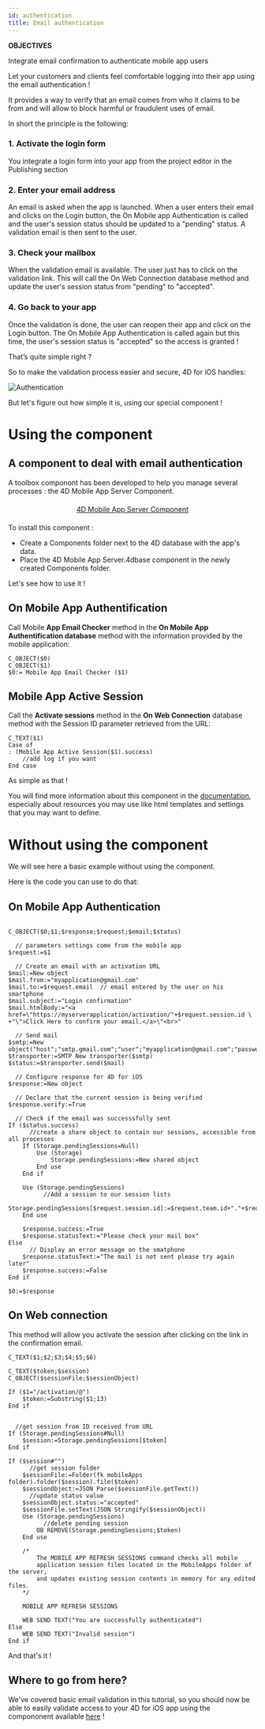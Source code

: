 ```yaml
---
id: authentication
title: Email authentication
---
```


<div markdown="1" class = "tips">

**OBJECTIVES**

Integrate email confirmation to authenticate mobile app users

</div>

Let your customers and clients feel comfortable logging into their app using the email authentication !

It provides a way to verify that an email comes from who it claims to be from and will allow to block harmful or fraudulent uses of email.

In short the principle is the following:

### 1. Activate the login form 

You integrate a login form into your app from the project editor in the Publishing section

### 2. Enter your email address

An email is asked when the app is launched. When a user enters their email and clicks on the Login button, the On Mobile app Authentication is called and the user's session status should be updated to a "pending" status. A validation email is then sent to the user.

### 3. Check your mailbox

When the validation email is available. The user just has to click on the validation link. This will call the On Web Connection database method and update the user's session status from "pending" to "accepted".

### 4. Go back to your app

Once the validation is done, the user can reopen their app and click on the Login button. The On Mobile App Authentication is called again but this time, the user's session status is "accepted" so the access is granted !

That’s quite simple right ?

So to make the validation process easier and secure, 4D for iOS handles:

![Authentication](assets/en/authentication/4D-for-iOS-email-auth.png)

But let's figure out how simple it is, using our special component !


# Using the component

## A component to deal with email authentication

A toolbox componont has been developed to help you manage several processes : the 4D Mobile App Server Component.

<div markdown="1" style="text-align: center; margin-top: 20px; margin-bottom: 20px">
<a class="button"
href="https://github.com/4d-for-ios/4D-Mobile-App-Server">4D Mobile App Server Component</a>
</div>

To install this component :

* Create a Components folder next to the 4D database with the app's data.
* Place the 4D Mobile App Server.4dbase component in the newly created Components folder.

Let's see how to use it !

## On Mobile App Authentification

Call Mobile **App Email Checker** method in the **On Mobile App Authentification database**  method with the information provided by the mobile application:

```4d
C_OBJECT($0)
C_OBJECT($1)
$0:= Mobile App Email Checker ($1)

```

## Mobile App Active Session

Call the **Activate sessions** method in the **On Web Connection** database method with the Session ID parameter retrieved from the URL:

```
C_TEXT($1)
Case of 
: (Mobile App Active Session($1).success)
    //add log if you want
End case 

```

As simple as that !

You will find more information about this component in the [documentation](https://github.com/4d-for-ios/4D-Mobile-App-Server/blob/master/Documentation/Methods/Mobile%20App%20Email%20Checker.md), especially about resources you may use like html templates and settings that you may want to define.


# Without using the component

We will see here a basic example without using the component.

Here is the code you can use to do that:

## On Mobile App Authentication


```4d

C_OBJECT($0;$1;$response;$request;$email;$status)

  // parameters settings come from the mobile app
$request:=$1

  // Create an email with an activation URL
$mail:=New object
$mail.from:="myapplication@gmail.com"
$mail.to:=$request.email  // email entered by the user on his smartphone
$mail.subject:="Login confirmation"
$mail.htmlBody:="<a href=\"https://myserverapplication/activation/"+$request.session.id \
+"\">Click Here to confirm your email.</a>\"<br>"

  // Send mail
$smtp:=New object("host";"smtp.gmail.com";"user";"myapplication@gmail.com";"password";"xxx")
$transporter:=SMTP New transporter($smtp)
$status:=$transporter.send($mail)

  // Configure response for 4D for iOS
$response:=New object

  // Declare that the current session is being verified
$response.verify:=True

  // Check if the email was successsfully sent
If ($status.success)
	  //create a share object to contain our sessions, accessible from all processes
	If (Storage.pendingSessions=Null)
		Use (Storage)
			Storage.pendingSessions:=New shared object
		End use 
	End if 
	
	Use (Storage.pendingSessions)
		  //Add a session to our session lists
		Storage.pendingSessions[$request.session.id]:=$request.team.id+"."+$request.application.id
	End use 
	
	$response.success:=True
	$response.statusText:="Please check your mail box"
Else 
	  // Display an error message on the smatphone
	$response.statusText:="The mail is not sent please try again later"
	$response.success:=False
End if 

$0:=$response

```

## On Web connection

This method will allow you activate the session after clicking on the link in the confirmation email.

```4d
C_TEXT($1;$2;$3;$4;$5;$6)

C_TEXT($token;$session)
C_OBJECT($sessionFile;$sessionObject)

If ($1="/activation/@")
	$token:=Substring($1;13)
End if 


  //get session from ID received from URL
If (Storage.pendingSessions#Null)
	$session:=Storage.pendingSessions[$token]
End if 

If ($session#"")
	  //get session folder
	$sessionFile:=Folder(fk mobileApps folder).folder($session).file($token)
	$sessionObject:=JSON Parse($sessionFile.getText())
	  //update status value
	$sessionObject.status:="accepted"
	$sessionFile.setText(JSON Stringify($sessionObject))
	Use (Storage.pendingSessions)
		  //delete pending session
		OB REMOVE(Storage.pendingSessions;$token)
	End use 
	
	/*
		The MOBILE APP REFRESH SESSIONS command checks all mobile
		application session files located in the MobileApps folder of the server, 
		and updates existing session contents in memory for any edited files.
	*/

	MOBILE APP REFRESH SESSIONS
	
	WEB SEND TEXT("You are successfully authenticated")
Else 
	WEB SEND TEXT("Invalid session")
End if 
```

And that's it !

## Where to go from here?

We've covered basic email validation in this tutorial, so you should now be able to easily validate access to your 4D for iOS app using the compononent available [here](https://github.com/4d-for-ios/4D-Mobile-App-Server) !
